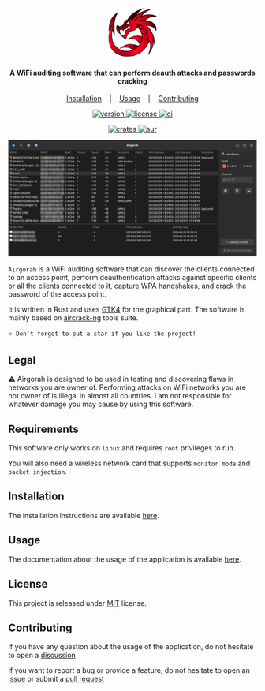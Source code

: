 <p align=center>
  <img src="icons/app_icon.png" width=100 height=100/><br>
</p>

<h4 align="center">A WiFi auditing software that can perform deauth attacks and passwords cracking</h4>

<p align="center">
  <a href="#installation">Installation</a>
  &nbsp;&nbsp;&nbsp;|&nbsp;&nbsp;&nbsp;
  <a href="#usage">Usage</a>
  &nbsp;&nbsp;&nbsp;|&nbsp;&nbsp;&nbsp;
  <a href="#contributing">Contributing</a>
</p>

<p align="center">
  <a href="https://github.com/martin-olivier/airgorah/releases/tag/v0.5.0">
    <img src="https://img.shields.io/badge/Release-v0.5.0-blue.svg" alt="version"/>
  </a>
  <a href="https://github.com/martin-olivier/airgorah/blob/main/LICENSE">
    <img src="https://img.shields.io/badge/License-MIT-darkgreen.svg" alt="license"/>
  </a>
  <a href="https://github.com/martin-olivier/airgorah/actions/workflows/CI.yml">
    <img src="https://github.com/martin-olivier/airgorah/actions/workflows/CI.yml/badge.svg" alt="ci"/>
  </a>
</p>

<p align="center">
  <a href="https://crates.io/crates/airgorah">
    <img src="https://img.shields.io/crates/v/airgorah.svg" alt="crates"/>
  </a>
  <a href="https://aur.archlinux.org/packages/airgorah">
    <img src="https://img.shields.io/aur/version/airgorah" alt="aur"/>
  </a>
</p>

![illustration](.github/assets/illustration.png)

`Airgorah` is a WiFi auditing software that can discover the clients connected to an access point, perform deauthentication attacks against specific clients or all the clients connected to it, capture WPA handshakes, and crack the password of the access point.

It is written in Rust and uses [GTK4](https://github.com/gtk-rs/gtk4-rs) for the graphical part. The software is mainly based on [aircrack-ng](https://github.com/aircrack-ng/aircrack-ng) tools suite.

`⭐ Don't forget to put a star if you like the project!`

## Legal

⚠️ Airgorah is designed to be used in testing and discovering flaws in networks you are owner of. Performing attacks on WiFi networks you are not owner of is illegal in almost all countries. I am not responsible for whatever damage you may cause by using this software.

## Requirements

This software only works on `linux` and requires `root` privileges to run.

You will also need a wireless network card that supports `monitor mode` and `packet injection`.

## Installation

The installation instructions are available [here](https://github.com/martin-olivier/airgorah/wiki/Installation).

## Usage

The documentation about the usage of the application is available [here](https://github.com/martin-olivier/airgorah/wiki/Usage).

## License

This project is released under [MIT](LICENSE) license.

## Contributing

If you have any question about the usage of the application, do not hesitate to open a [discussion](https://github.com/martin-olivier/airgorah/discussions)

If you want to report a bug or provide a feature, do not hesitate to open an [issue](https://github.com/martin-olivier/airgorah/issues) or submit a [pull request](https://github.com/martin-olivier/airgorah/pulls)
